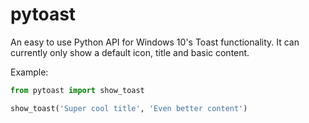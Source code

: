 # pytoast

An easy to use Python API for Windows 10's Toast functionality. It can currently only show a default icon, title and basic content.

Example:
```python
from pytoast import show_toast

show_toast('Super cool title', 'Even better content')
```